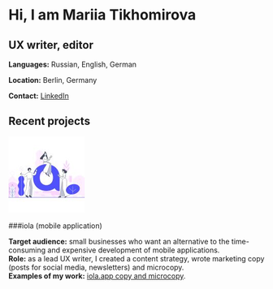 # Hi, I am Mariia Tikhomirova
## UX writer, editor

**Languages:** Russian, English, German

**Location:** Berlin, Germany

**Contact:** <a href="https://www.linkedin.com/in/mariiatikhomirova/">LinkedIn</a>

## Recent projects

![iola](/docs/images/iola-project-pic-150.jpg)

###iola (mobile application)

**Target audience:** small businesses who want an alternative to the time-consuming and expensive development of mobile applications.<br/>
**Role:** as a lead UX writer, I created a content strategy, wrote marketing copy (posts for social media, newsletters) and microcopy.<br/>
**Examples of my work:** [iola.app copy and microcopy](marykka.github.io/iola).
